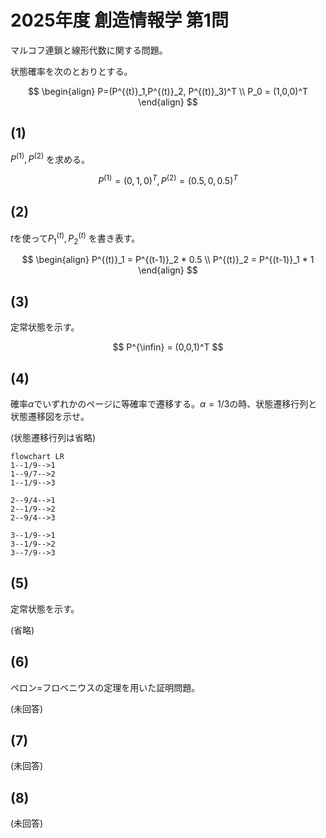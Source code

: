 # 2025年度 創造情報学 第1問

マルコフ連鎖と線形代数に関する問題。

状態確率を次のとおりとする。

$$
\begin{align}
P=(P^{(t)}_1,P^{(t)}_2, P^{(t)}_3)^T \\
P_0 = (1,0,0)^T
\end{align}
$$

## (1)

$P^{(1)}, P^{(2)}$ を求める。

$$
P^{(1)} = (0,1,0)^T , P^{(2)} = (0.5, 0, 0.5)^T
$$

## (2)

$t$を使って$P^{(t)}_1, P^{(t)}_2$ を書き表す。

$$
\begin{align}
P^{(t)}_1 = P^{(t-1)}_2 * 0.5 \\
P^{(t)}_2 = P^{(t-1)}_1 * 1
\end{align}
$$

## (3)

定常状態を示す。

$$
P^{\infin} = (0,0,1)^T
$$

## (4)

確率$\alpha$でいずれかのページに等確率で遷移する。$\alpha = 1/3$の時、状態遷移行列と状態遷移図を示せ。

(状態遷移行列は省略)

```mermaid
flowchart LR
1--1/9-->1
1--9/7-->2
1--1/9-->3

2--9/4-->1
2--1/9-->2
2--9/4-->3

3--1/9-->1
3--1/9-->2
3--7/9-->3
```

## (5)

定常状態を示す。

(省略)

## (6)

ペロン=フロベニウスの定理を用いた証明問題。

(未回答)

## (7)

(未回答)

## (8)

(未回答)
